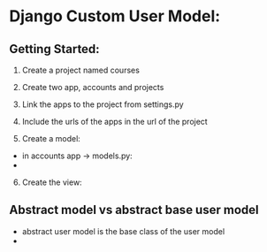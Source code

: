 # Django Custom User Model:

## Getting Started:
1.  Create a project named courses
2.  Create two app, accounts and projects
3.  Link the apps to the project from settings.py
4.  Include the urls of the apps in the url of the project

5.  Create a model:
   * in accounts app -> models.py:
   * 

6. Create the view:
   


##  Abstract model vs abstract base user model
* abstract user model is the base class of the user model
* 
  